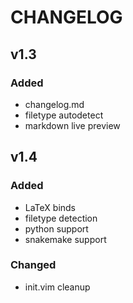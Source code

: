 # CHANGELOG

## v1.3

### Added

- changelog.md
- filetype autodetect
- markdown live preview

## v1.4

### Added

- LaTeX binds
- filetype detection
- python support
- snakemake support

### Changed

- init.vim cleanup
